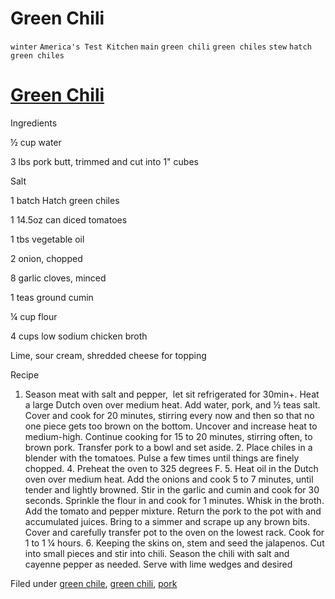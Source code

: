 # Green Chili

`winter` `America's Test Kitchen` `main` `green chili` `green chiles` `stew` `hatch green chiles`

# [Green Chili](http://hashtagrecipes.tumblr.com/post/139149825022/green-chili)

Ingredients 

½ cup water 

3 lbs pork butt, trimmed and cut into 1" cubes 

Salt 

1 batch Hatch green chiles

1 14.5oz can diced tomatoes 

1 tbs vegetable oil 

2 onion, chopped 

8 garlic cloves, minced 

1 teas ground cumin 

¼ cup flour 

4 cups low sodium chicken broth 

Lime, sour cream, shredded cheese for topping 

Recipe 

1. Season meat with salt and pepper,  let sit refrigerated for 30min\+. Heat a large Dutch oven over medium heat. Add water, pork, and ½ teas salt. Cover and cook for 20 minutes, stirring every now and then so that no one piece gets too brown on the bottom. Uncover and increase heat to medium\-high. Continue cooking for 15 to 20 minutes, stirring often, to brown pork. Transfer pork to a bowl and set aside. 2. Place chiles in a blender with the tomatoes. Pulse a few times until things are finely chopped. 4. Preheat the oven to 325 degrees F. 5. Heat oil in the Dutch oven over medium heat. Add the onions and cook 5 to 7 minutes, until tender and lightly browned. Stir in the garlic and cumin and cook for 30 seconds. Sprinkle the flour in and cook for 1 minutes. Whisk in the broth. Add the tomato and pepper mixture. Return the pork to the pot with and accumulated juices. Bring to a simmer and scrape up any brown bits. Cover and carefully transfer pot to the oven on the lowest rack. Cook for 1 to 1 ¼ hours. 6. Keeping the skins on, stem and seed the jalapenos. Cut into small pieces and stir into chili. Season the chili with salt and cayenne pepper as needed. Serve with lime wedges and desired

Filed under [green chile](http://hashtagrecipes.tumblr.com/tagged/green-chile), [green chili](http://hashtagrecipes.tumblr.com/tagged/green-chili), [pork](http://hashtagrecipes.tumblr.com/tagged/pork)
